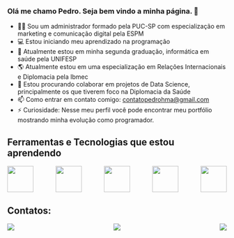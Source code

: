### Olá me chamo Pedro. Seja bem vindo a minha página. 👋

- 🧑‍💼 Sou um administrador formado pela PUC-SP com especialização em marketing e comunicação digital pela ESPM
- 💻 Estou iniciando meu aprendizado na programação
- 🏥 Atualmente estou em minha segunda graduação, informática em saúde pela UNIFESP
- 🌎 Atualmente estou em uma especialização em Relações Internacionais e Diplomacia pela Ibmec
- 🤝 Estou procurando colaborar em projetos de Data Science, principalmente os que tiverem foco na Diplomacia da Saúde
- 📫 Como entrar em contato comigo: contatopedrohma@gmail.com
- ⚡ Curiosidade: Nesse meu perfil você pode encontrar meu portfólio mostrando minha evolução como programador.

## Ferramentas e Tecnologias que estou aprendendo

<div style="display: flex; justify-content: space-between;">
  <img loading="lazy" src="https://cdn.jsdelivr.net/gh/devicons/devicon/icons/html5/html5-original.svg" width="60" height="60"/>
  <img loading="lazy" src="https://cdn.jsdelivr.net/gh/devicons/devicon/icons/css3/css3-original.svg" width="60" height="60"/>
  <img loading="lazy" src="https://cdn.jsdelivr.net/gh/devicons/devicon/icons/javascript/javascript-original.svg" width="60" height="60"/>
  <img loading="lazy" src="https://cdn.jsdelivr.net/gh/devicons/devicon/icons/python/python-original.svg" width="60" height="60"/>
  <img loading="lazy" src="https://cdn.jsdelivr.net/gh/devicons/devicon/icons/c/c-original.svg" width="60" height="60"/>
</div>


## Contatos:

<div style="display: flex; justify-content: space-between;">
  <a href="https://linktr.ee/pedro.hma" target="_blank"><img loading="lazy" src="https://img.shields.io/badge/linktree-1de9b6?style=for-the-badge&logo=linktree&logoColor=white"></a>
  <a href="mailto:contatopedrohma@gmail.com"><img loading="lazy" src="https://img.shields.io/badge/Gmail-D14836?style=for-the-badge&logo=gmail&logoColor=white" target="_blank"></a>
  <a href="https://www.linkedin.com/in/pedrohma/" target="_blank"><img loading="lazy" src="https://img.shields.io/badge/-LinkedIn-%230077B5?style=for-the-badge&logo=linkedin&logoColor=white" target="_blank"></a>
</div>

